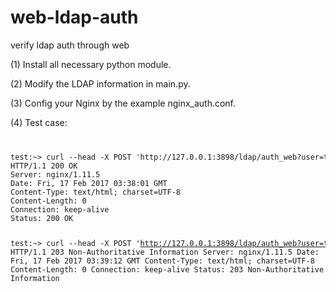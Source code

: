 # web-ldap-auth
verify ldap auth through web


(1) Install all necessary python module.

(2) Modify the LDAP information in main.py.

(3) Config your Nginx by the example nginx_auth.conf.

(4) Test case:

<code>
<pre>
test:~> curl --head -X POST 'http://127.0.0.1:3898/ldap/auth_web?user=test&passwd=1234'
HTTP/1.1 200 OK
Server: nginx/1.11.5
Date: Fri, 17 Feb 2017 03:38:01 GMT
Content-Type: text/html; charset=UTF-8
Content-Length: 0
Connection: keep-alive
Status: 200 OK

test:~> curl --head -X POST 'http://127.0.0.1:3898/ldap/auth_web?user=test&passwd=1233'
HTTP/1.1 203 Non-Authoritative Information
Server: nginx/1.11.5
Date: Fri, 17 Feb 2017 03:39:12 GMT
Content-Type: text/html; charset=UTF-8
Content-Length: 0
Connection: keep-alive
Status: 203 Non-Authoritative Information
</pre>
</code>


